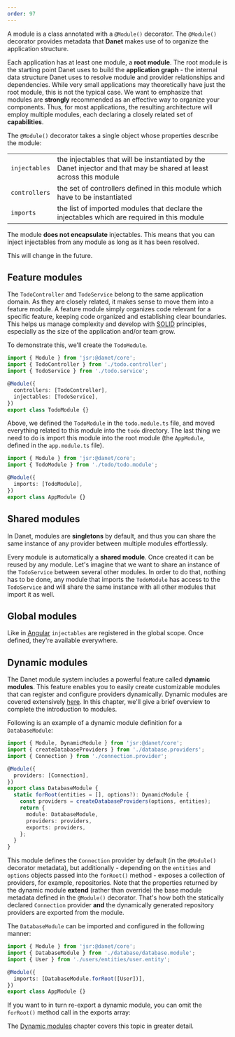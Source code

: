 ```yaml
---
order: 97
---
```



A module is a class annotated with a `@Module()` decorator. The `@Module()` decorator provides metadata that **Danet** makes use of to organize the application structure.

Each application has at least one module, a **root module**. The root module is the starting point Danet uses to build the **application graph** - the internal data structure Danet uses to resolve module and provider relationships and dependencies. While very small applications may theoretically have just the root module, this is not the typical case. We want to emphasize that modules are **strongly** recommended as an effective way to organize your components. Thus, for most applications, the resulting architecture will employ multiple modules, each declaring a closely related set of **capabilities**.

The `@Module()` decorator takes a single object whose properties describe the module:

|               |                                                                                                                    |
|---------------|--------------------------------------------------------------------------------------------------------------------|
| `injectables` | the injectables that will be instantiated by the Danet injector and that may be shared at least across this module |
| `controllers` | the set of controllers defined in this module which have to be instantiated                                        |
| `imports`     | the list of imported modules that declare the injectables which are required in this module                        |

[//]: # (| `exports`     | the subset of `injectables` that are provided by this module and should be available in other modules which import this module. You can use either the provider itself or just its token &#40;`provide` value&#41; |)

The module **does not encapsulate** injectables. This means that you can inject injectables from any module as long as it has been resolved.

This will change in the future.

## Feature modules

The `TodoController` and `TodoService` belong to the same application domain. As they are closely related, it makes sense to move them into a feature module. A feature module simply organizes code relevant for a specific feature, keeping code organized and establishing clear boundaries. This helps us manage complexity and develop with [SOLID](https://en.wikipedia.org/wiki/SOLID) principles, especially as the size of the application and/or team grow.

To demonstrate this, we'll create the `TodoModule`.

```ts todo.module.ts
import { Module } from 'jsr:@danet/core';
import { TodoController } from './todo.controller';
import { TodoService } from './todo.service';

@Module({
  controllers: [TodoController],
  injectables: [TodoService],
})
export class TodoModule {}
```

Above, we defined the `TodoModule` in the `todo.module.ts` file, and moved everything related to this module into the `todo` directory. The last thing we need to do is import this module into the root module (the `AppModule`, defined in the `app.module.ts` file).

```typescript app.module.ts
import { Module } from 'jsr:@danet/core';
import { TodoModule } from './todo/todo.module';

@Module({
  imports: [TodoModule],
})
export class AppModule {}
```

## Shared modules

In Danet, modules are **singletons** by default, and thus you can share the same instance of any provider between multiple modules effortlessly.

Every module is automatically a **shared module**. Once created it can be reused by any module. Let's imagine that we want to share an instance of the `TodoService` between several other modules. In order to do that, nothing has to be done, any module that imports the `TodoModule` has access to the `TodoService` and will share the same instance with all other modules that import it as well.

## Global modules

Like in [Angular](https://angular.io) `injectables` are registered in the global scope. Once defined, they're available everywhere.

## Dynamic modules

The Danet module system includes a powerful feature called **dynamic modules**. This feature enables you to easily create customizable modules that can register and configure providers dynamically. Dynamic modules are covered extensively [here](/fundamentals/dynamic-modules.md). In this chapter, we'll give a brief overview to complete the introduction to modules.

Following is an example of a dynamic module definition for a `DatabaseModule`:

```ts 
import { Module, DynamicModule } from 'jsr:@danet/core';
import { createDatabaseProviders } from './database.providers';
import { Connection } from './connection.provider';

@Module({
  providers: [Connection],
})
export class DatabaseModule {
  static forRoot(entities = [], options?): DynamicModule {
    const providers = createDatabaseProviders(options, entities);
    return {
      module: DatabaseModule,
      providers: providers,
      exports: providers,
    };
  }
}
```

This module defines the `Connection` provider by default (in the `@Module()` decorator metadata), but additionally - depending on the `entities` and `options` objects passed into the `forRoot()` method - exposes a collection of providers, for example, repositories. Note that the properties returned by the dynamic module **extend** (rather than override) the base module metadata defined in the `@Module()` decorator. That's how both the statically declared `Connection` provider **and** the dynamically generated repository providers are exported from the module.


The `DatabaseModule` can be imported and configured in the following manner:

```ts
import { Module } from 'jsr:@danet/core';
import { DatabaseModule } from './database/database.module';
import { User } from './users/entities/user.entity';

@Module({
  imports: [DatabaseModule.forRoot([User])],
})
export class AppModule {}
```

If you want to in turn re-export a dynamic module, you can omit the `forRoot()` method call in the exports array:

The [Dynamic modules](/fundamentals/dynamic-modules) chapter covers this topic in greater detail.